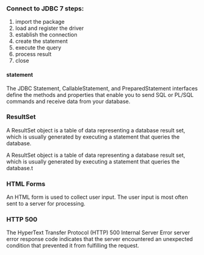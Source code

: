 ### Connect to JDBC 7 steps:
1. import the package
2. load and register the driver
3.  establish the connection
4.  create the statement
5.  execute the query
6.  process result
7.  close 

#### statement
The JDBC Statement, CallableStatement, and PreparedStatement interfaces define the methods and properties that enable you to send SQL or PL/SQL commands and receive data from your database. 

### ResultSet 
A ResultSet object is a table of data representing a database result set, which is usually generated by executing a statement that queries the database.

A ResultSet object is a table of data representing a database result set, which is usually generated by executing a statement that queries the database.t


### HTML Forms
An HTML form is used to collect user input. The user input is most often sent to a server for processing.


### HTTP 500
The HyperText Transfer Protocol (HTTP) 500 Internal Server Error server error response code indicates that the server encountered an unexpected condition that prevented it from fulfilling the request. 
